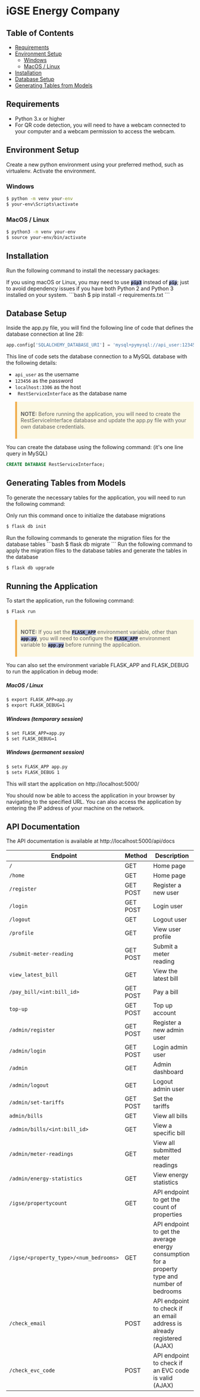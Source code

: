 # iGSE Energy Company

## Table of Contents
- [Requirements](#requirements)
- [Environment Setup](#environment-setup)
  - [Windows](#windows)
  - [MacOS / Linux](#macos-/-linux)
- [Installation](#installation)
- [Database Setup](#database-setup)
- [Generating Tables from Models](#generating-tables-from-models)

## Requirements
- Python 3.x or higher
- For QR code detection, you will need to have a webcam connected to your computer and a webcam permission to access the webcam.



## Environment Setup
Create a new python environment using your preferred method, such as virtualenv.
Activate the environment.

### Windows
```cmd
$ python -m venv your-env
$ your-env\Scripts\activate
```

### MacOS / Linux
```bash
$ python3 -m venv your-env
$ source your-env/bin/activate
```

## Installation
Run the following command to install the necessary packages:
<caption style="text-style: italic; text-align: center; font-size: 11px;">
If you using macOS or Linux, you may need to use <code style="color:#0f0f14; background-color:a9b1d6; font-weight:bold">pip3</code> instead of <code style="color:#0f0f14; background-color:a9b1d6; font-weight:bold">pip</code>; just to avoid dependency issues if you have both Python 2 and Python 3 installed on your system.
</caption>
```bash
$ pip install -r requirements.txt
```


## Database Setup
Inside the app.py file, you will find the following line of code that defines the database connection at line 28:
```python
app.config['SQLALCHEMY_DATABASE_URI'] = 'mysql+pymysql://api_user:123456@localhost:3306/RestServiceInterface'
```
This line of code sets the database connection to a MySQL database with the following details:

- `api_user` as the username
- `123456` as the password
- `localhost:3306` as the host
- ` RestServiceInterface` as the database name

<blockquote style="border-left: 5px solid #f0ad4e; background-color: #fcf8e3; padding: 10px;">
  <p><strong>NOTE:</strong> Before running the application, you will need to create the RestServiceInterface database and update the app.py file with your own database credentials.
    </p>
</blockquote>

<caption style="text-align: center;">You can create the database using the following command: (it's one line query in MySQL)</caption>

```sql
CREATE DATABASE RestServiceInterface;
```
## Generating Tables from Models
To generate the necessary tables for the application, you will need to run the following command:

<caption style="text-align: center;">Only run this command once to initialize the database migrations</caption>

```bash
$ flask db init 
```


<caption style="text-align: center;">Run the following commands to generate the migration files for the database tables</caption>
```bash
$ flask db migrate
```

<caption style="text-align: center;">Run the following command to apply the migration files to the database tables and generate the tables in the database</caption>

```bash
$ flask db upgrade
```

## Running the Application

To start the application, run the following command:
```bash
$ Flask run
```
<blockquote style="border-left: 5px solid #f0ad4e; background-color: #fcf8e3; padding: 10px;">
  <p><strong>NOTE:</strong> If you set the <code style="color:#0f0f14; background-color:a9b1d6; font-weight:bold">FLASK_APP</code> environment variable, other than <code style="color:#0f0f14; background-color:a9b1d6; font-weight:bold">app.py</code>, you will need to configure the <code style="color:#0f0f14; background-color:a9b1d6; font-weight:bold">FLASK_APP</code> environment variable to <code style="color:#0f0f14; background-color:a9b1d6; font-weight:bold">app.py</code> before running the application.</p>
</blockquote>

You can also set the environment variable FLASK_APP and FLASK_DEBUG to run the application in debug mode:

<h5>MacOS / Linux </h5>

```bash
$ export FLASK_APP=app.py
$ export FLASK_DEBUG=1
``` 

<h5>Windows (temporary session)</h5>

```cmd
$ set FLASK_APP=app.py
$ set FLASK_DEBUG=1
```

<h5>Windows (permanent session)</h5>

```cmd
$ setx FLASK_APP app.py
$ setx FLASK_DEBUG 1
```
This will start the application on http://localhost:5000/

You should now be able to access the application in your browser by navigating to the specified URL. You can also access the application by entering the IP address of your machine on the network.


## API Documentation
The API documentation is available at http://localhost:5000/api/docs

| Endpoint | Method | Description |
| --- | --- | --- |
| `/` | GET | Home page |
| `/home` | GET | Home page |
| `/register` | GET POST | Register a new user |
| `/login` | GET POST | Login user |
| `/logout` | GET | Logout user |
| `/profile` | GET | View user profile |
| `/submit-meter-reading` | GET POST | Submit a meter reading |
| `view_latest_bill` | GET | View the latest bill |
| `/pay_bill/<int:bill_id>` | GET POST | Pay a bill |
| `top-up` | GET POST | Top up account |
| `/admin/register` | GET POST | Register a new admin user |
| `/admin/login` | GET POST | Login admin user |
| `/admin` | GET | Admin dashboard |
| `/admin/logout` | GET | Logout admin user |
| `/admin/set-tariffs` | GET POST | Set the tariffs |
| `admin/bills` | GET | View all bills |
| `/admin/bills/<int:bill_id>` | GET | View a specific bill |
| `/admin/meter-readings` | GET | View all submitted meter readings |
| `/admin/energy-statistics` | GET | View energy statistics |
| `/igse/propertycount` | GET | API endpoint to get the count of properties |
| `/igse/<property_type>/<num_bedrooms>` | GET | API endpoint to get the average energy consumption for a property type and number of bedrooms |
| `/check_email` | POST | API endpoint to check if an email address is already registered (AJAX) |
| `/check_evc_code` | POST | API endpoint to check if an EVC code is valid (AJAX) |
